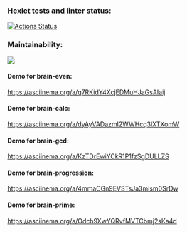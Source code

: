 ### Hexlet tests and linter status:

[![Actions Status](https://github.com/SergiusBlack/qa-auto-engineer-javascript-project-44/actions/workflows/hexlet-check.yml/badge.svg)](https://github.com/SergiusBlack/qa-auto-engineer-javascript-project-44/actions)

### Maintainability:
<a href="https://codeclimate.com/github/SergiusBlack/qa-auto-engineer-javascript-project-44/maintainability"><img src="https://api.codeclimate.com/v1/badges/997386a62eb072ad3585/maintainability" /></a>

#### Demo for brain-even:
https://asciinema.org/a/q7RKidY4XcjEDMuHJaGsAIaij

#### Demo for brain-calc:
https://asciinema.org/a/dyAyVADazmI2WWHcq3lXTXomW

#### Demo for brain-gcd:
https://asciinema.org/a/KzTDrEwiYCkR1P1fzSgDULLZS

#### Demo for brain-progression:
https://asciinema.org/a/4mmaCGn9EVSTsJa3mism0SrDw

#### Demo for brain-prime:
https://asciinema.org/a/Odch9XwYQRvfMVTCbmj2sKa4d
